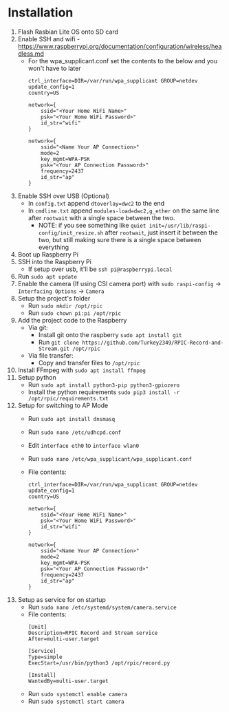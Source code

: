 # Installation
1. Flash Rasbian Lite OS onto SD card
2. Enable SSH and wifi - https://www.raspberrypi.org/documentation/configuration/wireless/headless.md
    - For the wpa_supplicant.conf set the contents to the below and you won't have to later
        ```
        ctrl_interface=DIR=/var/run/wpa_supplicant GROUP=netdev
        update_config=1
        country=US

        network={
            ssid="<Your Home WiFi Name>"
            psk="<Your Home WiFi Password>"
            id_str="wifi"
        }

        network={
            ssid="<Name Your AP Connection>"
            mode=2
            key_mgmt=WPA-PSK
            psk="<Your AP Connection Password>"
            frequency=2437
            id_str="ap"
        }
        ```
3. Enable SSH over USB (Optional)
    - In `config.txt` append `dtoverlay=dwc2` to the end
    - In `cmdline.txt` append `modules-load=dwc2,g_ether` on the same line after `rootwait` with a single space between the two.
        - NOTE: if you see something like `quiet init=/usr/lib/raspi-config/init_resize.sh` after `rootwait`, just insert it between the two, but still making sure there is a single space between everything
4. Boot up Raspberry Pi
5. SSH into the Raspberry Pi
    - If setup over usb, it'll be `ssh pi@raspberrypi.local`
6. Run `sudo apt update`
7. Enable the camera (If using CSI camera port) with `sudo raspi-config` -> `Interfacing Options` -> `Camera`
7. Setup the project's folder
    - Run `sudo mkdir /opt/rpic`
    - Run `sudo chown pi:pi /opt/rpic`
8. Add the project code to the Raspberry
    - Via git:
        - Install git onto the raspberry `sudo apt install git`
        - Run `git clone https://github.com/Turkey2349/RPIC-Record-and-Stream.git /opt/rpic`
    - Via file transfer:
        - Copy and transfer files to `/opt/rpic`
9. Install FFmpeg with `sudo apt install ffmpeg`
10. Setup python
    - Run `sudo apt install python3-pip python3-gpiozero`
    - Install the python requirements `sudo pip3 install -r /opt/rpic/requirements.txt`
11. Setup for switching to AP Mode
    - Run `sudo apt install dnsmasq`



    - Run `sudo nano /etc/udhcpd.conf`
    - Edit `interface eth0` to `interface wlan0`
    - Run `sudo nano /etc/wpa_supplicant/wpa_supplicant.conf`
    - File contents:
        ```
        ctrl_interface=DIR=/var/run/wpa_supplicant GROUP=netdev
        update_config=1
        country=US

        network={
            ssid="<Your Home WiFi Name>"
            psk="<Your Home WiFi Password>"
            id_str="wifi"
        }

        network={
            ssid="<Name Your AP Connection>"
            mode=2
            key_mgmt=WPA-PSK
            psk="<Your AP Connection Password>"
            frequency=2437
            id_str="ap"
        }
        ```
12. Setup as service for on startup
    - Run `sudo nano /etc/systemd/system/camera.service`
    - File contents:
        ```
        [Unit]
        Description=RPIC Record and Stream service
        After=multi-user.target

        [Service]
        Type=simple
        ExecStart=/usr/bin/python3 /opt/rpic/record.py

        [Install]
        WantedBy=multi-user.target
        ```
    - Run `sudo systemctl enable camera`
    - Run `sudo systemctl start camera`
